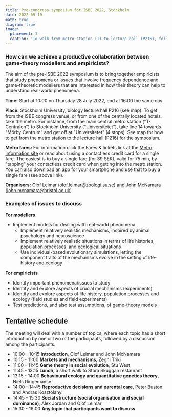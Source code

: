 ```yaml
---
title: Pre-congress symposium for ISBE 2022, Stockholm
date: 2022-05-10
math: true
diagram: true
image:
  placement: 3
  caption: 'To walk from metro station (T) to lecture hall (P216), follow the red line on the map'
---
```


### How can we achieve a productive collaboration between game-theory modellers and empiricists?

The aim of the pre-ISBE 2022 symposium is to bring together empiricists that study phenomena or issues that involve frequency dependence and game-theoretic modellers that are interested in how their theory can help to understand real-world phenomena.

**Time:** Start at 10:00 on Thursday 28 July 2022, end at 16:00 the same day

**Place:** Stockholm University, biology lecture hall P216 (see map). To get from the ISBE congress venue, or from one of the centrally located hotels, take the metro. For instance, from the main central metro station ("T-Centralen") to Stockholm University ("Universitetet"), take line 14 towards "Mörby Centrum" and get off at "Universitetet" (4 stops). See map for how to get from the metro station to the lecture hall (P216) for the symposium.

**Metro fares:** For information click the Fares \& tickets link at the [Metro information site](https://sl.se/en/in-english) or read about using a contactless credit card for a single fare. The easiest is to buy a single fare (for 39 SEK), valid for 75 min, by "tapping" your contactless credit card when getting into the metro station. You can also download an app for your smartphone and use that to buy a single fare (see above link).

**Organisers:** Olof Leimar (<olof.leimar@zoologi.su.se>) and John McNamara (<john.mcnamara@bristol.ac.uk>)

### Examples of issues to discuss

**For modellers**
* Implement models for dealing with real-world phenomena
    * Implement relatively realistic mechanisms, inspired by animal psychology and neuroscience
    * Implement relatively realistic situations in terms of life histories, population processes, and ecological situations
    * Use individual-based evolutionary simulations, letting the component traits of the mechanisms evolve in the setting of life-history and ecology

**For empiricists**
* Identify important phenomena/issues to study
* Identify and explore aspects of crucial mechanisms (experiments)
* Identify and explore aspects of life history, population processes and ecology (field studies and field experiments)
* Test predictions, and also test assumptions, of game-theory models

## Tentative schedule

The meeting will deal with a number of topics, where each topic has a short introduction by one or two of the participants, followed by a discussion among the participants.

* 10:00 - 10:15 **Introduction**, Olof Leimar and John McNamara
* 10:15 - 11:00 **Markets and mechanisms**, Zegni Triki
* 11:00 - 11:45 **Game theory in social evolution**, Stu West
* 11:45 - 13:15 **Lunch**, a short walk to Stora Skuggan restaurant
* 13:15 - 14:00 **Behavioural ecology and quantitative genetics theory**, Niels Dingemanse
* 14:00 - 14:45 **Reproductive decisions and parental care**, Peter Buston and Andras Kosztolanyi
* 14:45 - 15:30 **Social structure (social organisation and social dominance)**, Alex Jordan and Olof Leimar
* 15:30 - 16:00 **Any topic that participants want to discuss**
